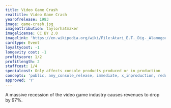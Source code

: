 ```yaml
---
title: Video Game Crash
realtitle: Video Game Crash
yearofrelease: 1983
image: game-crash.jpg
imageattribution: taylorhatmaker
imagelicense: CC BY 2.0
imagelink: 'https://en.wikipedia.org/wiki/File:Atari_E.T._Dig-_Alamogordo,_New_Mexico_(14036097792).jpg'
cardtype: Event
loyaltycost: -1
longevity cost: -1
profitscore: 1/2
profitlength: 2
staffcost: 1/4
specialcost: Only affects console products produced or in production
concepts: 'public, any_console_release, immediate, x_inproduction, reduce'
approved: 'Y'
---
```


A massive recession of the video game industry causes revenues to drop by 97%.
